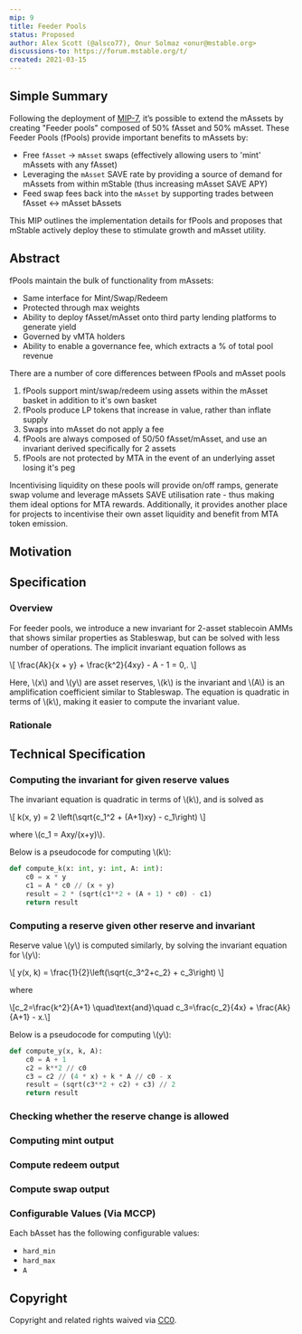 ```yaml
---
mip: 9
title: Feeder Pools
status: Proposed
author: Alex Scott (@alsco77), Onur Solmaz <onur@mstable.org>
discussions-to: https://forum.mstable.org/t/
created: 2021-03-15
---
```


## Simple Summary

Following the deployment of [MIP-7](./mip-7), it’s possible to extend the mAssets by creating "Feeder pools" composed of 50% fAsset and 50% mAsset. These Feeder Pools (fPools) provide important benefits to mAssets by:

- Free `fAsset` -> `mAsset` swaps (effectively allowing users to 'mint' mAssets with any fAsset)
- Leveraging the `mAsset` SAVE rate by providing a source of demand for mAssets from within mStable (thus increasing mAsset SAVE APY)
- Feed swap fees back into the `mAsset` by supporting trades between fAsset <-> mAsset bAssets

This MIP outlines the implementation details for fPools and proposes that mStable actively deploy these to stimulate growth and mAsset utility.

## Abstract

fPools maintain the bulk of functionality from mAssets:

- Same interface for Mint/Swap/Redeem
- Protected through max weights
- Ability to deploy fAsset/mAsset onto third party lending platforms to generate yield
- Governed by vMTA holders
- Ability to enable a governance fee, which extracts a % of total pool revenue

There are a number of core differences between fPools and mAsset pools

1. fPools support mint/swap/redeem using assets within the mAsset basket in addition to it's own basket
1. fPools produce LP tokens that increase in value, rather than inflate supply
1. Swaps into mAsset do not apply a fee
1. fPools are always composed of 50/50 fAsset/mAsset, and use an invariant derived specifically for 2 assets
1. fPools are not protected by MTA in the event of an underlying asset losing it's peg

Incentivising liquidity on these pools will provide on/off ramps, generate swap volume and leverage mAssets SAVE utilisation rate - thus making them ideal options for MTA rewards. Additionally, it provides another place for projects to incentivise their own asset liquidity and benefit from MTA token emission.

## Motivation

<!-- Alex -->

<!-- Feeder baskets as mAsset internal insurance primitive:

Feeder baskets could be used as a primitive to secure mAssets in the event of one of the stablecoins in the mAsset basket failing. This is because in the event of one of the mAsset basket’s bAsset’s failing, the value of that mAsset would logically fall. Traders would then trade out of the mAsset and into the opposing pegged asset in each feeder basket, effectively filling up each feeder basket with that mAsset. -->

## Specification

### Overview

For feeder pools, we introduce a new invariant for 2-asset stablecoin AMMs that shows similar properties as Stableswap, but can be solved with less number of operations. The implicit invariant equation follows as

\\[
\frac{Ak}{x + y} + \frac{k^2}{4xy} - A - 1 = 0\,.
\\]

Here, \\(x\\) and \\(y\\) are asset reserves, \\(k\\) is the invariant and \\(A\\) is an amplification coefficient similar to Stableswap.
The equation is quadratic in terms of \\(k\\), making it easier to compute the invariant value.

<!-- Alex description -->

<!-- By contributing liquidity to a feeder basket, the user will receive:

Swap fees into the bAsset specific to that feeder basket
Interest from lending out Feeder basket bAssets, including the mAsset trading pair
Possible liquidity rewards from project’s that wish to incentivise their stablecoin on mStable
MTA rewards from locking the LP token into the insurance pool (see above) -->

### Rationale

<!-- Alex -->

## Technical Specification

### Computing the invariant for given reserve values

The invariant equation is quadratic in terms of \\(k\\), and is solved as

\\[
k(x, y) = 2 \left(\sqrt{c_1^2 + (A+1)xy} - c_1\right)
\\]

where \\(c_1 = Axy/(x+y)\\).

Below is a pseudocode for computing \\(k\\):

```python
def compute_k(x: int, y: int, A: int):
    c0 = x * y
    c1 = A * c0 // (x + y)
    result = 2 * (sqrt(c1**2 + (A + 1) * c0) - c1)
    return result
```

### Computing a reserve given other reserve and invariant

Reserve value \\(y\\) is computed similarly, by solving the invariant equation for \\(y\\):

\\[
y(x, k) = \frac{1}{2}\left(\sqrt{c_3^2+c_2} + c_3\right)
\\]

where

\\[c_2=\frac{k^2}{A+1} \quad\text{and}\quad c_3=\frac{c_2}{4x} + \frac{Ak}{A+1} - x.\\]

Below is a pseudocode for computing \\(y\\):

```python
def compute_y(x, k, A):
    c0 = A + 1
    c2 = k**2 // c0
    c3 = c2 // (4 * x) + k * A // c0 - x
    result = (sqrt(c3**2 + c2) + c3) // 2
    return result
```

### Checking whether the reserve change is allowed

<!-- Same as MIP7 -->

### Computing mint output

<!-- Same as MIP7 -->

### Compute redeem output

<!-- Same as MIP7 -->

### Compute swap output

<!-- Same as MIP7 -->

### Configurable Values (Via MCCP)

Each bAsset has the following configurable values:

- `hard_min`
- `hard_max`
- `A`

## Copyright

Copyright and related rights waived via [CC0](https://creativecommons.org/publicdomain/zero/1.0/).
